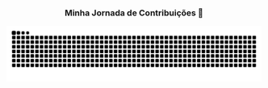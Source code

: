 <div align="center">
  <h3>Minha Jornada de Contribuições 🐍</h3>
  <img src="https://raw.githubusercontent.com/heloisarayol/heloisarayol/output/github-contribution-grid-snake.svg" alt="github contribution grid snake animation">
</div>
